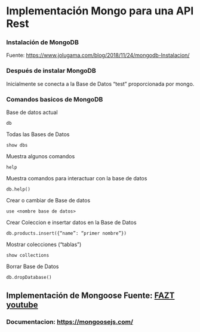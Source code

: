 # Implementación Mongo para una API Rest

### Instalación de MongoDB

Fuente: https://www.jolugama.com/blog/2018/11/24/mongodb-Instalacion/

### Después de instalar MongoDB

Inicialmente se conecta a la Base de Datos “test” proporcionada por mongo.

### Comandos basicos de MongoDB

Base de datos actual
```
db
```
Todas las Bases de Datos
```
show dbs
```
Muestra algunos comandos
```
help
```
Muestra comandos para interactuar con la base de datos
```
db.help()
```
Crear o cambiar de Base de datos
```
use <nombre base de datos>
```
Crear Coleccion e insertar datos en la Base de Datos
```
db.products.insert({“name”: “primer nombre”})
```
Mostrar colecciones (“tablas”)
```
show collections
```
Borrar Base de Datos
```
db.dropDatabase()
```
## Implementación de Mongoose Fuente: [FAZT youtube](https://www.youtube.com/watch?v=3J925fRl_UE&t=3845s)

### Documentacion: https://mongoosejs.com/

